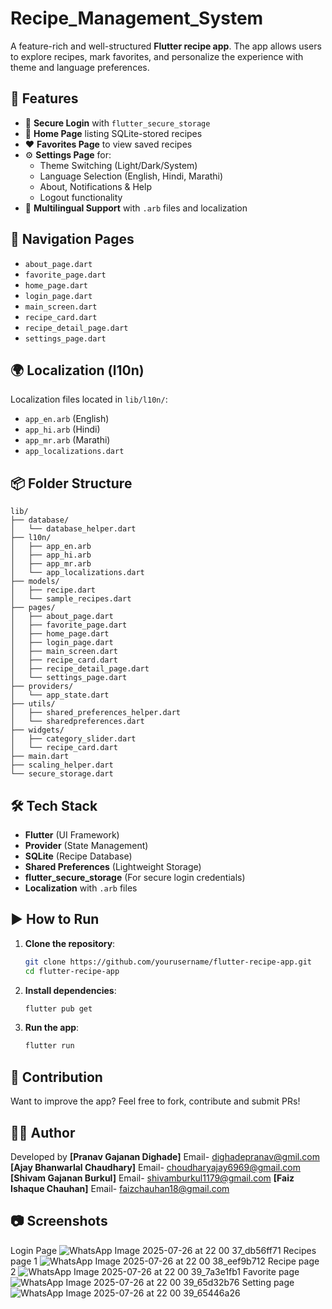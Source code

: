 # Recipe_Management_System

A feature-rich and well-structured **Flutter recipe app**. The app allows users to explore recipes, mark favorites, and personalize the experience with theme and language preferences.



## 🚀 Features

- 🔐 **Secure Login** with `flutter_secure_storage`
- 📄 **Home Page** listing SQLite-stored recipes
- ❤️ **Favorites Page** to view saved recipes
- ⚙️ **Settings Page** for:
    - Theme Switching (Light/Dark/System)
    - Language Selection (English, Hindi, Marathi)
    - About, Notifications & Help
    - Logout functionality
- 📱 **Multilingual Support** with `.arb` files and localization



## 🧭 Navigation Pages

- `about_page.dart`
- `favorite_page.dart`
- `home_page.dart`
- `login_page.dart`
- `main_screen.dart`
- `recipe_card.dart`
- `recipe_detail_page.dart`
- `settings_page.dart`



## 🌍 Localization (l10n)

Localization files located in `lib/l10n/`:
- `app_en.arb` (English)
- `app_hi.arb` (Hindi)
- `app_mr.arb` (Marathi)
- `app_localizations.dart`



## 📦 Folder Structure

```
lib/
├── database/
│   └── database_helper.dart
├── l10n/
│   ├── app_en.arb
│   ├── app_hi.arb
│   ├── app_mr.arb
│   └── app_localizations.dart
├── models/
│   ├── recipe.dart
│   └── sample_recipes.dart
├── pages/
│   ├── about_page.dart
│   ├── favorite_page.dart
│   ├── home_page.dart
│   ├── login_page.dart
│   ├── main_screen.dart
│   ├── recipe_card.dart
│   ├── recipe_detail_page.dart
│   └── settings_page.dart
├── providers/
│   └── app_state.dart
├── utils/
│   ├── shared_preferences_helper.dart
│   └── sharedpreferences.dart
├── widgets/
│   ├── category_slider.dart
│   └── recipe_card.dart
├── main.dart
├── scaling_helper.dart
└── secure_storage.dart
```



## 🛠 Tech Stack

- **Flutter** (UI Framework)
- **Provider** (State Management)
- **SQLite** (Recipe Database)
- **Shared Preferences** (Lightweight Storage)
- **flutter_secure_storage** (For secure login credentials)
- **Localization** with `.arb` files

  



## ▶️ How to Run

1. **Clone the repository**:
   ```bash
   git clone https://github.com/yourusername/flutter-recipe-app.git
   cd flutter-recipe-app
   ```

2. **Install dependencies**:
   ```bash
   flutter pub get
   ```

3. **Run the app**:
   ```bash
   flutter run
   ```



## 🧠 Contribution

Want to improve the app? Feel free to fork, contribute and submit PRs!



## 👨‍💻 Author

Developed by **[Pranav Gajanan Dighade]**
              Email- dighadepranav@gmil.com
             **[Ajay Bhanwarlal Chaudhary]**
              Email- choudharyajay6969@gmail.com
             **[Shivam Gajanan Burkul]**
             Email- shivamburkul1179@gmail.com
             **[Faiz Ishaque Chauhan]**
             Email- faizchauhan18@gmail.com



## 📷 Screenshots
Login Page
![WhatsApp Image 2025-07-26 at 22 00 37_db56ff71](https://github.com/user-attachments/assets/35d79bc8-8e0c-4d6b-b5f2-d6d773facbf6)
Recipes page 1
![WhatsApp Image 2025-07-26 at 22 00 38_eef9b712](https://github.com/user-attachments/assets/b732d9e9-66d2-4189-b443-3b9c177a59f7)
Recipe page 2
![WhatsApp Image 2025-07-26 at 22 00 39_7a3e1fb1](https://github.com/user-attachments/assets/82d6974f-7394-4ad2-8855-c363469f5d21)
Favorite page
![WhatsApp Image 2025-07-26 at 22 00 39_65d32b76](https://github.com/user-attachments/assets/529aa314-626e-42e9-bead-e76ad1855cf4)
Setting page
![WhatsApp Image 2025-07-26 at 22 00 39_65446a26](https://github.com/user-attachments/assets/f55702b6-8fe6-4451-b76f-0b51878cd5b8)


